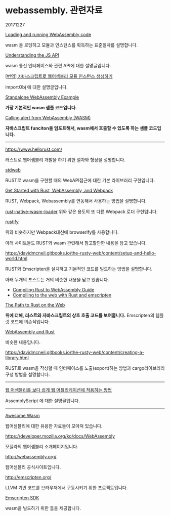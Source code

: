 # webassembly. 관련자료

20171227



[Loading and running WebAssembly code](https://developer.mozilla.org/en-US/docs/WebAssembly/Loading_and_running)

wasm 을 로딩하고 모듈과 인스턴스를 획득하는 표준절차를 설명합니다.



[Understanding the JS API](http://webassembly.org/getting-started/js-api/)

wasm 통신 인터페이스와 관련 API에 대한 설명글입니다.



[[번역] 자바스크립트로 웹어셈블리 모듈 인스턴스 생성하기](https://blog.kesuskim.com/2017/07/%E1%84%87%E1%85%A5%E1%86%AB%E1%84%8B%E1%85%A7%E1%86%A8-Create-WebAssembly-Module-Instance-with-JavaScript/)

importObj 에 대한 설명글입니다.



[Standalone WebAssembly Example](https://gist.github.com/kripken/59c67556dc03bb6d57052fedef1e61ab)

**가장 기본적인 wasm 샘플 코드입니다.**



[Calling alert from WebAssembly (WASM)](https://gist.github.com/cure53/f4581cee76d2445d8bd91f03d4fa7d3b)

**자바스크립트 funciton을 임포트해서, wasm에서 호출할 수 있도록 하는 샘플 코드입니다.**



------



<https://www.hellorust.com/>

러스트로 웹어셈블리 개발을 하기 위한 절차와 형상을 설명합니다.



[stdweb](https://github.com/koute/stdweb)

RUST로 wasm을 구현할 때의 WebAPI접근에 대한 기본 라이브러리 구현입니다.



[Get Started with Rust, WebAssembly, and Webpack](https://medium.com/@ianjsikes/get-started-with-rust-webassembly-and-webpack-58d28e219635)

RUST, Webpack, Webassembly를 연동해서 사용하는 방법을 설명합니다.



[rust-native-wasm-loader](https://github.com/dflemstr/rust-native-wasm-loader)
위와 같은 용도의 또 다른 Webpack 로더 구현입니다.



[rustify](https://github.com/browserify/rustify)

위와 비슷하지만 Webpack대신에 browserify를 사용합니다. 





아래 사이트들도 RUST와 wasm 관련해서 참고할만한 내용을 담고 있습니다.



<https://davidmcneil.gitbooks.io/the-rusty-web/content/setup-and-hello-world.html>

RUST와 Emscripten을 설치하고 기본적인 코드를 빌드하는 방법을 설명합니다.

아래 두개의 포스트는 거의 비슷한 내용을 담고 있습니다.

- [Compiling Rust to WebAssembly Guide](https://hackernoon.com/compiling-rust-to-webassembly-guide-411066a69fde)
- [Compiling to the web with Rust and emscripten](https://users.rust-lang.org/t/compiling-to-the-web-with-rust-and-emscripten/7627)




[The Path to Rust on the Web](https://hoverbear.org/2017/04/06/the-path-to-rust-on-the-web/)

**위에 더해, 러스트와 자바스크립트의 상호 호출 코드를 보여줍니다.** Emscripten의 템플릿 코드에 의존적입니다.



[WebAssembly and Rust](https://github.com/raphamorim/wasm-and-rust)

비슷한 내용입니다.



<https://davidmcneil.gitbooks.io/the-rusty-web/content/creating-a-library.html>

RUST로 wasm을 작성할 때 인터페이스를 노출(export)하는 방법과 cargo라이브러리 구성 방법을 설명합니다.





------



[웹 어셈블리를 보다 쉽게 웹 어플리케이션에 적용하는 방법](http://meetup.toast.com/posts/121)

AssemblyScript 에 대한 설명글입니다.



------



[Awesome Wasm](https://github.com/mbasso/awesome-wasm)

웹어셈블리에 대한 유용한 자료들이 모아져 있습니다.



<https://developer.mozilla.org/ko/docs/WebAssembly>

모질라의 웹어셈블리 소개페이지입니다.



<http://webassembly.org/>

웹어셈블리 공식사이트입니다.



<http://emscripten.org/>

LLVM 기반 코드를 브라우저에서 구동시키기 위한 프로젝트입니다.



[Emscripten SDK](https://github.com/juj/emsdk)

wasm을 빌드하기 위한 툴을 제공합니다.



